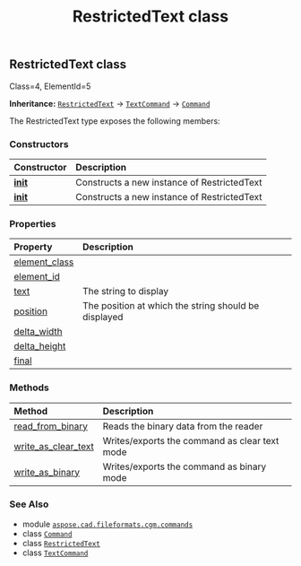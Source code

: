 ﻿---
title: RestrictedText class
second_title: Aspose.CAD for Python via .NET API References
description: 
type: docs
weight: 1510
url: /python-net/aspose.cad.fileformats.cgm.commands/restrictedtext/
is_root: false
---

## RestrictedText class

Class=4, ElementId=5



**Inheritance:** [`RestrictedText`](/cad/python-net/aspose.cad.fileformats.cgm.commands/restrictedtext) → 
[`TextCommand`](/cad/python-net/aspose.cad.fileformats.cgm.commands/textcommand) → 
[`Command`](/cad/python-net/aspose.cad.fileformats.cgm.commands/command)



The RestrictedText type exposes the following members:

### Constructors
| Constructor | Description |
| :- | :- |
| [__init__](/cad/python-net/aspose.cad.fileformats.cgm.commands/restrictedtext/__init__/#aspose.cad.fileformats.cgm.CgmFile) | Constructs a new instance of RestrictedText |
| [__init__](/cad/python-net/aspose.cad.fileformats.cgm.commands/restrictedtext/__init__/#aspose.cad.fileformats.cgm.CgmFile-str-aspose.cad.fileformats.cgm.classes.CgmPoint-float-float-bool) | Constructs a new instance of RestrictedText |


### Properties
| Property | Description |
| :- | :- |
| [element_class](/cad/python-net/aspose.cad.fileformats.cgm.commands/restrictedtext/element_class) |  |
| [element_id](/cad/python-net/aspose.cad.fileformats.cgm.commands/restrictedtext/element_id) |  |
| [text](/cad/python-net/aspose.cad.fileformats.cgm.commands/restrictedtext/text) | The string to display |
| [position](/cad/python-net/aspose.cad.fileformats.cgm.commands/restrictedtext/position) | The position at which the string should be displayed |
| [delta_width](/cad/python-net/aspose.cad.fileformats.cgm.commands/restrictedtext/delta_width) |  |
| [delta_height](/cad/python-net/aspose.cad.fileformats.cgm.commands/restrictedtext/delta_height) |  |
| [final](/cad/python-net/aspose.cad.fileformats.cgm.commands/restrictedtext/final) |  |


### Methods
| Method | Description |
| :- | :- |
| [read_from_binary](/cad/python-net/aspose.cad.fileformats.cgm.commands/restrictedtext/read_from_binary/#aspose.cad.fileformats.cgm.IBinaryReader) | Reads the binary data from the reader |
| [write_as_clear_text](/cad/python-net/aspose.cad.fileformats.cgm.commands/restrictedtext/write_as_clear_text/#aspose.cad.fileformats.cgm.IClearTextWriter) | Writes/exports the command as clear text mode |
| [write_as_binary](/cad/python-net/aspose.cad.fileformats.cgm.commands/restrictedtext/write_as_binary/#aspose.cad.fileformats.cgm.IBinaryWriter) | Writes/exports the command as binary mode |



### See Also
* module [`aspose.cad.fileformats.cgm.commands`](..)
* class [`Command`](/cad/python-net/aspose.cad.fileformats.cgm.commands/command)
* class [`RestrictedText`](/cad/python-net/aspose.cad.fileformats.cgm.commands/restrictedtext)
* class [`TextCommand`](/cad/python-net/aspose.cad.fileformats.cgm.commands/textcommand)
